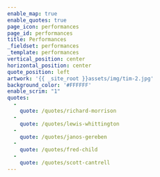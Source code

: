 ```yaml
---
enable_map: true
enable_quotes: true
page_icon: performances
page_id: performances
title: Performances
_fieldset: performances
_template: performances
vertical_position: center
horizontal_position: center
quote_position: left
artwork: '{{ _site_root }}assets/img/tim-2.jpg'
background_color: '#FFFFFF'
enable_scrim: "1"
quotes:
  -
    quote: /quotes/richard-morrison
  -
    quote: /quotes/lewis-whittington
  -
    quote: /quotes/janos-gereben
  -
    quote: /quotes/fred-child
  -
    quote: /quotes/scott-cantrell
---
```













